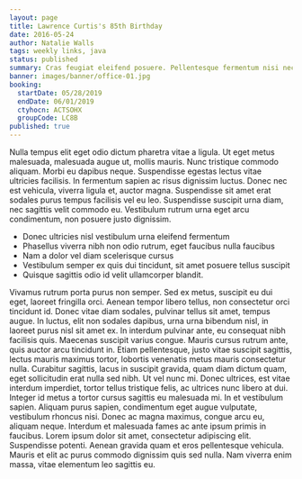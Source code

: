 ```yaml
---
layout: page
title: Lawrence Curtis's 85th Birthday
date: 2016-05-24
author: Natalie Walls
tags: weekly links, java
status: published
summary: Cras feugiat eleifend posuere. Pellentesque fermentum nisi nec.
banner: images/banner/office-01.jpg
booking:
  startDate: 05/28/2019
  endDate: 06/01/2019
  ctyhocn: ACTSOHX
  groupCode: LC8B
published: true
---
```

Nulla tempus elit eget odio dictum pharetra vitae a ligula. Ut eget metus malesuada, malesuada augue ut, mollis mauris. Nunc tristique commodo aliquam. Morbi eu dapibus neque. Suspendisse egestas lectus vitae ultricies facilisis. In fermentum sapien ac risus dignissim luctus. Donec nec est vehicula, viverra ligula et, auctor magna. Suspendisse sit amet erat sodales purus tempus facilisis vel eu leo. Suspendisse suscipit urna diam, nec sagittis velit commodo eu. Vestibulum rutrum urna eget arcu condimentum, non posuere justo dignissim.

* Donec ultricies nisl vestibulum urna eleifend fermentum
* Phasellus viverra nibh non odio rutrum, eget faucibus nulla faucibus
* Nam a dolor vel diam scelerisque cursus
* Vestibulum semper ex quis dui tincidunt, sit amet posuere tellus suscipit
* Quisque sagittis odio id velit ullamcorper blandit.

Vivamus rutrum porta purus non semper. Sed ex metus, suscipit eu dui eget, laoreet fringilla orci. Aenean tempor libero tellus, non consectetur orci tincidunt id. Donec vitae diam sodales, pulvinar tellus sit amet, tempus augue. In luctus, elit non sodales dapibus, urna urna bibendum nisl, in laoreet purus nisl sit amet ex. In interdum pulvinar ante, eu consequat nibh facilisis quis. Maecenas suscipit varius congue. Mauris cursus rutrum ante, quis auctor arcu tincidunt in. Etiam pellentesque, justo vitae suscipit sagittis, lectus mauris maximus tortor, lobortis venenatis metus mauris consectetur nulla. Curabitur sagittis, lacus in suscipit gravida, quam diam dictum quam, eget sollicitudin erat nulla sed nibh. Ut vel nunc mi.
Donec ultrices, est vitae interdum imperdiet, tortor tellus tristique felis, ac ultrices nunc libero at dui. Integer id metus a tortor cursus sagittis eu malesuada mi. In et vestibulum sapien. Aliquam purus sapien, condimentum eget augue vulputate, vestibulum rhoncus nisi. Donec ac magna maximus, congue arcu eu, aliquam neque. Interdum et malesuada fames ac ante ipsum primis in faucibus. Lorem ipsum dolor sit amet, consectetur adipiscing elit. Suspendisse potenti. Aenean gravida quam et eros pellentesque vehicula. Mauris et elit ac purus commodo dignissim quis sed nulla. Nam viverra enim massa, vitae elementum leo sagittis eu.
